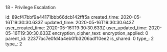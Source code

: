 18 - Privilege Escalation

id: 89cf47bbf9a44171bbb66dcb142fff5a
created_time: 2020-05-16T19:30:30.633Z
updated_time: 2020-05-16T19:30:30.643Z
user_created_time: 2020-05-16T19:30:30.633Z
user_updated_time: 2020-05-16T19:30:30.633Z
encryption_cipher_text: 
encryption_applied: 0
parent_id: 22377ac7e0fd4a4eb0fb3206adf10ee2
is_shared: 0
type_: 2
type_: 2